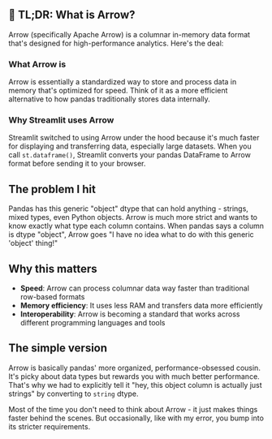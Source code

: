 ## 🏹 TL;DR: What is Arrow?

Arrow (specifically Apache Arrow) is a columnar in-memory data format that's designed for high-performance analytics. Here's the deal:

### What Arrow is
Arrow is essentially a standardized way to store and process data in memory that's optimized for speed. Think of it as a more efficient alternative to how pandas traditionally stores data internally.

### Why Streamlit uses Arrow
Streamlit switched to using Arrow under the hood because it's much faster for displaying and transferring data, especially large datasets. When you call `st.dataframe()`, Streamlit converts your pandas DataFrame to Arrow format before sending it to your browser.

## The problem I hit
Pandas has this generic "object" dtype that can hold anything - strings, mixed types, even Python objects. Arrow is much more strict and wants to know exactly what type each column contains. When pandas says a column is dtype "object", Arrow goes "I have no idea what to do with this generic 'object' thing!"

## Why this matters

- **Speed**: Arrow can process columnar data way faster than traditional row-based formats
- **Memory efficiency**: It uses less RAM and transfers data more efficiently
- **Interoperability**: Arrow is becoming a standard that works across different programming languages and tools

## The simple version
Arrow is basically pandas' more organized, performance-obsessed cousin. It's picky about data types but rewards you with much better performance. That's why we had to explicitly tell it "hey, this object column is actually just strings" by converting to `string` dtype.

Most of the time you don't need to think about Arrow - it just makes things faster behind the scenes. But occasionally, like with my error, you bump into its stricter requirements.

<br>
